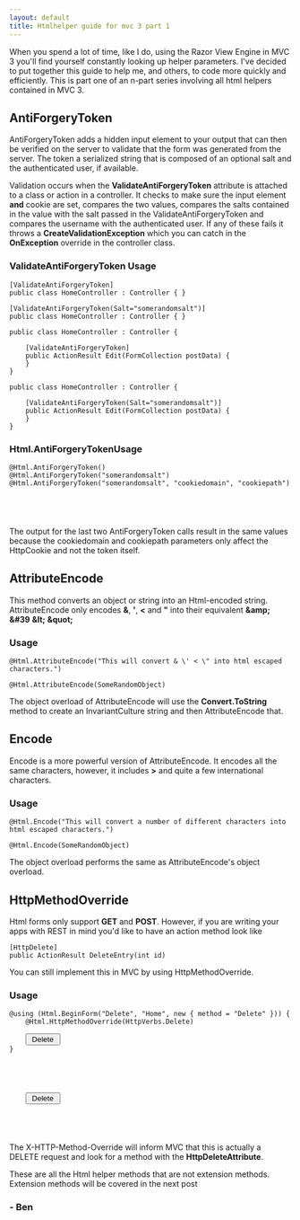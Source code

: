 ```yaml
---
layout: default
title: Htmlhelper guide for mvc 3 part 1
---
```


<p>When you spend a lot of time, like I do, using the Razor View Engine in MVC 3 you'll find yourself constantly looking up helper parameters. I've decided to put together this guide to help me, and others, to code more quickly and efficiently. This is part one of an n-part series involving all html helpers contained in MVC 3.</p>

<h2>AntiForgeryToken</h2>

<p>AntiForgeryToken adds a hidden input element to your output that can then be verified on the server to validate that the form was generated from the server. The token a serialized string that is composed of an optional salt and the authenticated user, if available.</p>

<p>Validation occurs when the <strong>ValidateAntiForgeryToken</strong> attribute is attached to a class or action in a controller. It checks to make sure the input element <strong>and</strong> cookie are set, compares the two values, compares the salts contained in the value with the salt passed in the ValidateAntiForgeryToken and compares the username with the authenticated user. If any of these fails it throws a <strong>CreateValidationException</strong> which you can catch in the <strong>OnException</strong> override in the controller class.</p>

<h3>ValidateAntiForgeryToken Usage</h3>

<pre><code>[ValidateAntiForgeryToken]
public class HomeController : Controller { }

[ValidateAntiForgeryToken(Salt="somerandomsalt")]
public class HomeController : Controller { }

public class HomeController : Controller {

    [ValidateAntiForgeryToken]
    public ActionResult Edit(FormCollection postData) {
    }
}

public class HomeController : Controller {

    [ValidateAntiForgeryToken(Salt="somerandomsalt")]
    public ActionResult Edit(FormCollection postData) {
    }
}
</code></pre>

<h3>Html.AntiForgeryTokenUsage</h3>

<pre><code>@Html.AntiForgeryToken()
@Html.AntiForgeryToken("somerandomsalt")
@Html.AntiForgeryToken("somerandomsalt", "cookiedomain", "cookiepath")

<input name="&#95;&#95;RequestVerificationToken" type="hidden" value="DZ/jNEe1xi+vWLTnt384S+l+MR7bmo+39mtU6/q938vUdzBj9TJoTWC85LhyW2Sy" />
<input name="&#95;&#95;RequestVerificationToken" type="hidden" value="NCUSPV2a8oYmb9HybwSlm/4fITS+tVM3fnNVn8NC23iUTQSdcuFKC7Fc1b6BlM9RkfZg79Pofu18Tuautk271A==" />
<input name="&#95;&#95;RequestVerificationToken" type="hidden" value="NCUSPV2a8oYmb9HybwSlm/4fITS+tVM3fnNVn8NC23iUTQSdcuFKC7Fc1b6BlM9RkfZg79Pofu18Tuautk271A==" />
</code></pre>

<p>The output for the last two AntiForgeryToken calls result in the same values because the cookiedomain and cookiepath parameters only affect the HttpCookie and not the token itself.</p>

<h2>AttributeEncode</h2>

<p>This method converts an object or string into an Html-encoded string. AttributeEncode only encodes <strong>&amp;</strong>, <strong>'</strong>, <strong>&lt;</strong> and <strong>"</strong> into their equivalent <strong>&amp;amp;</strong> <strong>&amp;#39</strong> <strong>&amp;lt;</strong> <strong>&amp;quot;</strong></p>

<h3>Usage</h3>

<pre><code>@Html.AttributeEncode("This will convert & \' < \" into html escaped characters.")

@Html.AttributeEncode(SomeRandomObject)
</code></pre>

<p>The object overload of AttributeEncode will use the <strong>Convert.ToString</strong> method to create an InvariantCulture string and then AttributeEncode that.</p>

<h2>Encode</h2>

<p>Encode is a more powerful version of AttributeEncode. It encodes all the same characters, however, it includes <strong>></strong> and quite a few international characters.</p>

<h3>Usage</h3>

<pre><code>@Html.Encode("This will convert a number of different characters into html escaped characters.")

@Html.Encode(SomeRandomObject)
</code></pre>

<p>The object overload performs the same as AttributeEncode's object overload.</p>

<h2>HttpMethodOverride</h2>

<p>Html forms only support <strong>GET</strong> and <strong>POST</strong>. However, if you are writing your apps with REST in mind you'd like to have an action method look like</p>

<pre><code>[HttpDelete]
public ActionResult DeleteEntry(int id)
</code></pre>

<p>You can still implement this in MVC by using HttpMethodOverride.</p>

<h3>Usage</h3>

<pre><code>@using (Html.BeginForm("Delete", "Home", new { method = "Delete" })) {
    @Html.HttpMethodOverride(HttpVerbs.Delete)

    <input type="submit" value=" Delete " />
}



<form action="/Home/DeleteEntry/53" method="post">
    <input name="X-HTTP-Method-Override" type="hidden" value="DELETE" />
    <input type="submit" value=" Delete "  />
</form>


</code></pre>

<p>The X-HTTP-Method-Override will inform MVC that this is actually a DELETE request and look for a method with the <strong>HttpDeleteAttribute</strong>.</p>

<p>These are all the Html helper methods that are not extension methods. Extension methods will be covered in the next post</p>

<h3>- Ben</h3>